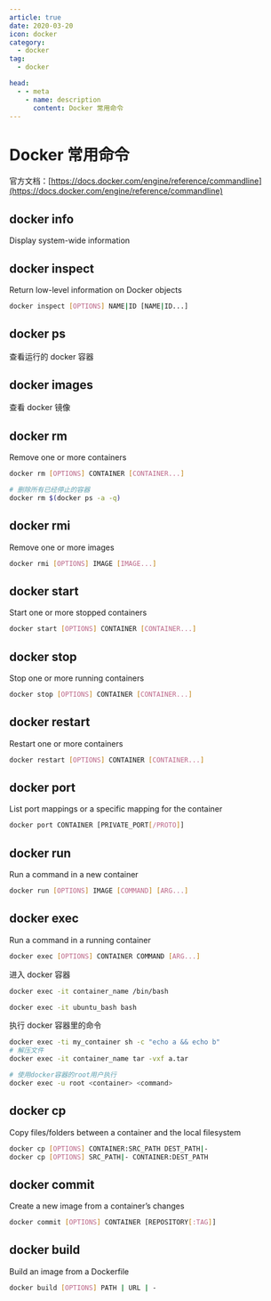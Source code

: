 ```yaml
---
article: true
date: 2020-03-20
icon: docker
category:
  - docker
tag:
  - docker

head:
  - - meta
    - name: description
      content: Docker 常用命令
---
```


# Docker 常用命令

官方文档：[https://docs.docker.com/engine/reference/commandline](https://docs.docker.com/engine/reference/commandline)

<!-- more -->
## docker info

Display system-wide information

## docker inspect

Return low-level information on Docker objects

```bash
docker inspect [OPTIONS] NAME|ID [NAME|ID...]
```

## docker ps

查看运行的 docker 容器

## docker images

查看 docker 镜像

## docker rm

Remove one or more containers

```bash
docker rm [OPTIONS] CONTAINER [CONTAINER...]
```

```bash
# 删除所有已经停止的容器
docker rm $(docker ps -a -q)
```

## docker rmi

Remove one or more images

```bash
docker rmi [OPTIONS] IMAGE [IMAGE...]
```

## docker start

Start one or more stopped containers

```bash
docker start [OPTIONS] CONTAINER [CONTAINER...]
```

## docker stop

Stop one or more running containers

```bash
docker stop [OPTIONS] CONTAINER [CONTAINER...]
```

## docker restart

Restart one or more containers

```bash
docker restart [OPTIONS] CONTAINER [CONTAINER...]
```

## docker port

List port mappings or a specific mapping for the container

```bash
docker port CONTAINER [PRIVATE_PORT[/PROTO]]
```

## docker run

Run a command in a new container

```bash
docker run [OPTIONS] IMAGE [COMMAND] [ARG...]
```

## docker exec

Run a command in a running container

```bash
docker exec [OPTIONS] CONTAINER COMMAND [ARG...]
```

进入 docker 容器

```bash
docker exec -it container_name /bin/bash

docker exec -it ubuntu_bash bash
```

执行 docker 容器里的命令

```bash
docker exec -ti my_container sh -c "echo a && echo b"
# 解压文件
docker exec -it container_name tar -vxf a.tar

# 使用docker容器的root用户执行
docker exec -u root <container> <command>
```

## docker cp

Copy files/folders between a container and the local filesystem

```bash
docker cp [OPTIONS] CONTAINER:SRC_PATH DEST_PATH|-
docker cp [OPTIONS] SRC_PATH|- CONTAINER:DEST_PATH
```

## docker commit

Create a new image from a container’s changes

```bash
docker commit [OPTIONS] CONTAINER [REPOSITORY[:TAG]]
```

## docker build

Build an image from a Dockerfile

```bash
docker build [OPTIONS] PATH | URL | -
```
